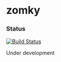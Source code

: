 # zomky

### Status
[![Build Status](https://travis-ci.com/zomky/zomky.svg?branch=master)](https://travis-ci.com/zomky/zomky)

Under development

